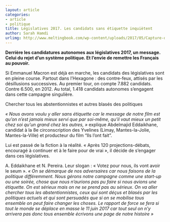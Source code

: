 ```yaml
---
layout: article
categories:
- article
- politique
title: Législatives 2017. Les candidats sans étiquette inquiètent
author: Sarah Hamdi
urlimg: http://www.meltingbook.com/wp-content/uploads/2017/05/Capture-d’écran-2017-05-30-à-12.15.06-756x350.png
---
```


**Derrière les candidatures autonomes aux législatives 2017, un message. Celui du rejet d’un système politique. Et l’envie de remettre les Français au pouvoir.**

Si Emmanuel Macron est déjà en marche, les candidats des législatives sont en pleine course. Partout dans l’Hexagone : des contre-feux, attisés par les désillusions successives. Au premier tour, on compte 7.882 candidats. Contre 6.500, en 2012. Au total, 1.418 candidats autonomes s’engagent dans cette campagne singulière.

Chercher tous les abstentionnistes et autres blasés des politiques

_« Nous avons voulu y aller sans étiquette car le message de notre film est qu’on n’est jamais mieux servi que par soi-même, qu’il vaut mieux un petit chez soi qu’un grand chez les autres, »_ explique Abdelmajid Eddaikhane, candidat à la 8e circonscription des Yvelines (Limay, Mantes-la-Jolie, Mantes-la-Ville) et producteur du film “Ils l’ont fait”.

Lui est passé de la fiction à la réalité. « Après 120 projections-débats, encouragé à continuer et à le faire pour de vrai », il décide de s’engager dans ces législatives.


A. Eddaikhane et N. Pereira. Leur slogan : « Votez pour nous, ils vont avoir le seum ».
_« On se démarque de nos adversaires car nous faisons de la politique différemment. Nous gérons notre campagne comme une start-up ou une soirée, chose que nous n’aurions pas pu faire si nous avions une étiquette. On est sérieux mais on ne se prend pas au sérieux. On va aller chercher tous les abstentionnistes, ceux qui sont déçus et blasés par les politiques actuels et qui sont persuadés que si on se mobilise tous ensemble on peut faire changer les choses. Le rapport de force se fera si tout le monde se déplace en masse le 11 juin 2017 car tout seul on n’y arrivera pas donc tous ensemble écrivons une page de notre histoire »_